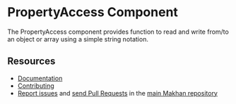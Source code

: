 PropertyAccess Component
========================

The PropertyAccess component provides function to read and write from/to an
object or array using a simple string notation.

Resources
---------

  * [Documentation](https://makhan.com/doc/current/components/property_access/index.html)
  * [Contributing](https://makhan.com/doc/current/contributing/index.html)
  * [Report issues](https://github.com/makhan/makhan/issues) and
    [send Pull Requests](https://github.com/makhan/makhan/pulls)
    in the [main Makhan repository](https://github.com/makhan/makhan)
